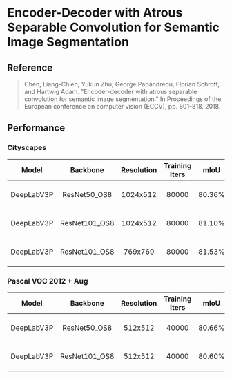 # Encoder-Decoder with Atrous Separable Convolution for Semantic Image Segmentation

## Reference

> Chen, Liang-Chieh, Yukun Zhu, George Papandreou, Florian Schroff, and Hartwig Adam. "Encoder-decoder with atrous separable convolution for semantic image segmentation." In Proceedings of the European conference on computer vision (ECCV), pp. 801-818. 2018.

## Performance

### Cityscapes

| Model | Backbone | Resolution | Training Iters | mIoU | mIoU (flip) | mIoU (ms+flip) | Links |
|:-:|:-:|:-:|:-:|:-:|:-:|:-:|:-:|
|DeepLabV3P|ResNet50_OS8|1024x512|80000|80.36%|80.57%|80.81%|[model](https://bj.bcebos.com/paddleseg/dygraph/cityscapes/deeplabv3p_resnet50_os8_cityscapes_1024x512_80k/model.pdparams) \| [log](https://bj.bcebos.com/paddleseg/dygraph/cityscapes/deeplabv3p_resnet50_os8_cityscapes_1024x512_80k/train.log) \| [vdl](https://paddlepaddle.org.cn/paddle/visualdl/service/app?id=860bd0049ba5495d629a96d5aaf1bf75)|
|DeepLabV3P|ResNet101_OS8|1024x512|80000|81.10%|81.38%|81.24%|[model](https://bj.bcebos.com/paddleseg/dygraph/cityscapes/deeplabv3p_resnet101_os8_cityscapes_1024x512_80k/model.pdparams) \| [log](https://bj.bcebos.com/paddleseg/dygraph/cityscapes/deeplabv3p_resnet101_os8_cityscapes_1024x512_80k/train.log) \| [vdl](https://paddlepaddle.org.cn/paddle/visualdl/service/app?id=8b11e75b8977a0fd74180145350c27de)|
|DeepLabV3P|ResNet101_OS8|769x769|80000|81.53%|81.88%|82.12%|[model](https://bj.bcebos.com/paddleseg/dygraph/cityscapes/deeplabv3p_resnet101_os8_cityscapes_769x769_80k/model.pdparams) \| [log](https://bj.bcebos.com/paddleseg/dygraph/cityscapes/deeplabv3p_resnet101_os8_cityscapes_769x769_80k/train.log) \| [vdl](https://paddlepaddle.org.cn/paddle/visualdl/service/app?id=420039406361cbc3cf7ec14c1084d886)|

### Pascal VOC 2012 + Aug

| Model | Backbone | Resolution | Training Iters | mIoU | mIoU (flip) | mIoU (ms+flip) | Links |
|:-:|:-:|:-:|:-:|:-:|:-:|:-:|:-:|
|DeepLabV3P|ResNet50_OS8|512x512|40000|80.66%|81.33%|81.49%|[model](https://bj.bcebos.com/paddleseg/dygraph/pascal_voc12/deeplabv3p_resnet50_os8_voc12aug_512x512_40k/model.pdparams) \| [log](https://bj.bcebos.com/paddleseg/dygraph/pascal_voc12/deeplabv3p_resnet50_os8_voc12aug_512x512_40k/train.log) \| [vdl](https://paddlepaddle.org.cn/paddle/visualdl/service/app?id=a2891ac5fb866b3ea8c38289e5b1d686)|
|DeepLabV3P|ResNet101_OS8|512x512|40000|80.60%|80.77%|80.75%|[model](https://bj.bcebos.com/paddleseg/dygraph/pascal_voc12/deeplabv3p_resnet101_os8_voc12aug_512x512_40k/model.pdparams) \| [log](https://bj.bcebos.com/paddleseg/dygraph/pascal_voc12/deeplabv3p_resnet101_os8_voc12aug_512x512_40k/train.log) \| [vdl](https://paddlepaddle.org.cn/paddle/visualdl/service/app?id=304048e5c2b57949f56b75b88ccb5645)|
